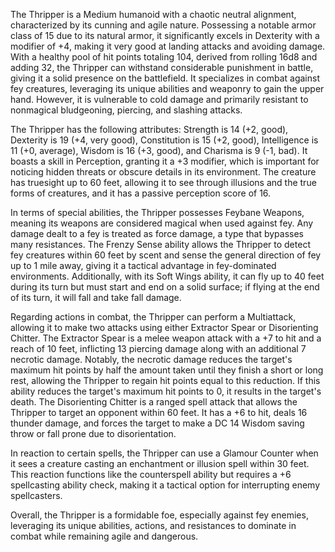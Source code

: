 The Thripper is a Medium humanoid with a chaotic neutral alignment, characterized by its cunning and agile nature. Possessing a notable armor class of 15 due to its natural armor, it significantly excels in Dexterity with a modifier of +4, making it very good at landing attacks and avoiding damage. With a healthy pool of hit points totaling 104, derived from rolling 16d8 and adding 32, the Thripper can withstand considerable punishment in battle, giving it a solid presence on the battlefield. It specializes in combat against fey creatures, leveraging its unique abilities and weaponry to gain the upper hand. However, it is vulnerable to cold damage and primarily resistant to nonmagical bludgeoning, piercing, and slashing attacks. 

The Thripper has the following attributes: Strength is 14 (+2, good), Dexterity is 19 (+4, very good), Constitution is 15 (+2, good), Intelligence is 11 (+0, average), Wisdom is 16 (+3, good), and Charisma is 9 (-1, bad). It boasts a skill in Perception, granting it a +3 modifier, which is important for noticing hidden threats or obscure details in its environment. The creature has truesight up to 60 feet, allowing it to see through illusions and the true forms of creatures, and it has a passive perception score of 16.

In terms of special abilities, the Thripper possesses Feybane Weapons, meaning its weapons are considered magical when used against fey. Any damage dealt to a fey is treated as force damage, a type that bypasses many resistances. The Frenzy Sense ability allows the Thripper to detect fey creatures within 60 feet by scent and sense the general direction of fey up to 1 mile away, giving it a tactical advantage in fey-dominated environments. Additionally, with its Soft Wings ability, it can fly up to 40 feet during its turn but must start and end on a solid surface; if flying at the end of its turn, it will fall and take fall damage.

Regarding actions in combat, the Thripper can perform a Multiattack, allowing it to make two attacks using either Extractor Spear or Disorienting Chitter. The Extractor Spear is a melee weapon attack with a +7 to hit and a reach of 10 feet, inflicting 13 piercing damage along with an additional 7 necrotic damage. Notably, the necrotic damage reduces the target's maximum hit points by half the amount taken until they finish a short or long rest, allowing the Thripper to regain hit points equal to this reduction. If this ability reduces the target's maximum hit points to 0, it results in the target's death. The Disorienting Chitter is a ranged spell attack that allows the Thripper to target an opponent within 60 feet. It has a +6 to hit, deals 16 thunder damage, and forces the target to make a DC 14 Wisdom saving throw or fall prone due to disorientation.

In reaction to certain spells, the Thripper can use a Glamour Counter when it sees a creature casting an enchantment or illusion spell within 30 feet. This reaction functions like the counterspell ability but requires a +6 spellcasting ability check, making it a tactical option for interrupting enemy spellcasters.

Overall, the Thripper is a formidable foe, especially against fey enemies, leveraging its unique abilities, actions, and resistances to dominate in combat while remaining agile and dangerous.